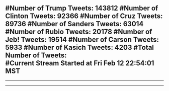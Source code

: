 #Number of Trump Tweets: 143812
#Number of Clinton Tweets: 92366
#Number of Cruz Tweets: 89736
#Number of Sanders Tweets: 63014
#Number of Rubio Tweets: 20178
#Number of Jeb! Tweets: 19514
#Number of Carson Tweets: 5933
#Number of Kasich Tweets: 4203
#Total Number of Tweets:  
#Current Stream Started at Fri Feb 12 22:54:01 MST
---
---
---
